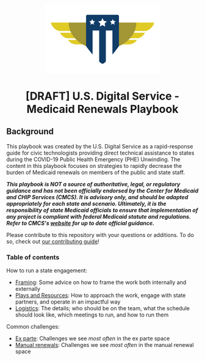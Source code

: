 <a name="top"></a>

<div align="center">
  <img
    width="300px"
    src="./images/usds-logo.svg"
    alt="The US Digital Service shield logo" />
  
  <h1>[DRAFT] U.S. Digital Service - Medicaid Renewals Playbook</h1>
</div>

## Background

This playbook was created by the U.S. Digital Service as a rapid-response guide for civic technologists providing direct technical assistance to states during the COVID-19 Public Health Emergency (PHE) Unwinding. The content in this playbook focuses on strategies to rapidly decrease the burden of Medicaid renewals on members of the public and state staff.

**_This playbook is **NOT** a source of authoritative, legal, or regulatory guidance and has not been officially endorsed by the Center for Medicaid and CHIP Services (CMCS). It is advisory only, and should be adapted appropriately for each state and scenario. Ultimately, it is the responsibility of state Medicaid officials to ensure that implementation of any project is compliant with federal Medicaid statute and regulations. Refer to CMCS's [website](https://www.medicaid.gov/resources-for-states/coronavirus-disease-2019-covid-19/unwinding-and-returning-regular-operations-after-covid-19/index.html) for up to date official guidance._**

Please contribute to this repository with your questions or additions. To do so, check out [our contributing guide](./CONTRIBUTING.md)!

### Table of contents

How to run a state engagement:
  - [Framing](./plays/framing): Some advice on how to frame the work both internally and externally
  - [Plays and Resources](./plays/plays): How to approach the work, engage with state partners, and operate in an impactful way
  - [Logistics](./logistics): The details; who should be on the team, what the schedule should look like, which meetings to run, and how to run them

Common challenges:
  - [Ex parte](./ex-parte-renewals): Challenges we see _most often_ in the ex parte space
  - [Manual renewals](./manual-renewals): Challenges we see _most often_ in the manual renewal space
